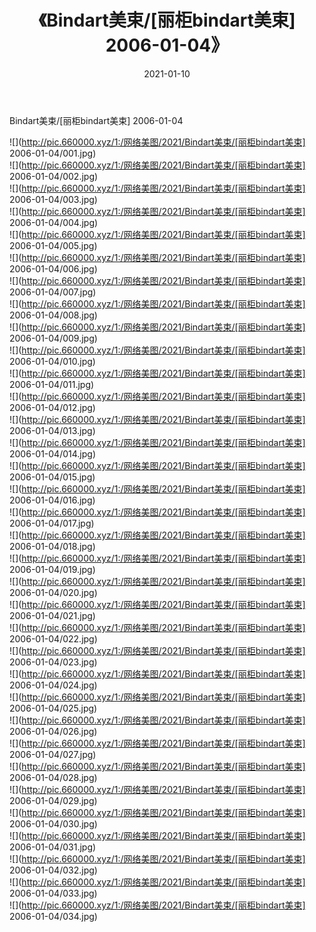﻿---
layout: post
title:  《Bindart美束/[丽柜bindart美束] 2006-01-04》
date:   2021-01-10
img: http://pic.660000.xyz/1:/网络美图/2021/Bindart美束/[丽柜bindart美束] 2006-01-04/000.jpg
categories: [美女, 清纯, 唯美]
---

Bindart美束/[丽柜bindart美束] 2006-01-04

 ![](http://pic.660000.xyz/1:/网络美图/2021/Bindart美束/[丽柜bindart美束] 2006-01-04/001.jpg) <br>![](http://pic.660000.xyz/1:/网络美图/2021/Bindart美束/[丽柜bindart美束] 2006-01-04/002.jpg) <br>![](http://pic.660000.xyz/1:/网络美图/2021/Bindart美束/[丽柜bindart美束] 2006-01-04/003.jpg) <br>![](http://pic.660000.xyz/1:/网络美图/2021/Bindart美束/[丽柜bindart美束] 2006-01-04/004.jpg) <br>![](http://pic.660000.xyz/1:/网络美图/2021/Bindart美束/[丽柜bindart美束] 2006-01-04/005.jpg) <br>![](http://pic.660000.xyz/1:/网络美图/2021/Bindart美束/[丽柜bindart美束] 2006-01-04/006.jpg) <br>![](http://pic.660000.xyz/1:/网络美图/2021/Bindart美束/[丽柜bindart美束] 2006-01-04/007.jpg) <br>![](http://pic.660000.xyz/1:/网络美图/2021/Bindart美束/[丽柜bindart美束] 2006-01-04/008.jpg) <br>![](http://pic.660000.xyz/1:/网络美图/2021/Bindart美束/[丽柜bindart美束] 2006-01-04/009.jpg) <br>![](http://pic.660000.xyz/1:/网络美图/2021/Bindart美束/[丽柜bindart美束] 2006-01-04/010.jpg) <br>![](http://pic.660000.xyz/1:/网络美图/2021/Bindart美束/[丽柜bindart美束] 2006-01-04/011.jpg) <br>![](http://pic.660000.xyz/1:/网络美图/2021/Bindart美束/[丽柜bindart美束] 2006-01-04/012.jpg) <br>![](http://pic.660000.xyz/1:/网络美图/2021/Bindart美束/[丽柜bindart美束] 2006-01-04/013.jpg) <br>![](http://pic.660000.xyz/1:/网络美图/2021/Bindart美束/[丽柜bindart美束] 2006-01-04/014.jpg) <br>![](http://pic.660000.xyz/1:/网络美图/2021/Bindart美束/[丽柜bindart美束] 2006-01-04/015.jpg) <br>![](http://pic.660000.xyz/1:/网络美图/2021/Bindart美束/[丽柜bindart美束] 2006-01-04/016.jpg) <br>![](http://pic.660000.xyz/1:/网络美图/2021/Bindart美束/[丽柜bindart美束] 2006-01-04/017.jpg) <br>![](http://pic.660000.xyz/1:/网络美图/2021/Bindart美束/[丽柜bindart美束] 2006-01-04/018.jpg) <br>![](http://pic.660000.xyz/1:/网络美图/2021/Bindart美束/[丽柜bindart美束] 2006-01-04/019.jpg) <br>![](http://pic.660000.xyz/1:/网络美图/2021/Bindart美束/[丽柜bindart美束] 2006-01-04/020.jpg) <br>![](http://pic.660000.xyz/1:/网络美图/2021/Bindart美束/[丽柜bindart美束] 2006-01-04/021.jpg) <br>![](http://pic.660000.xyz/1:/网络美图/2021/Bindart美束/[丽柜bindart美束] 2006-01-04/022.jpg) <br>![](http://pic.660000.xyz/1:/网络美图/2021/Bindart美束/[丽柜bindart美束] 2006-01-04/023.jpg) <br>![](http://pic.660000.xyz/1:/网络美图/2021/Bindart美束/[丽柜bindart美束] 2006-01-04/024.jpg) <br>![](http://pic.660000.xyz/1:/网络美图/2021/Bindart美束/[丽柜bindart美束] 2006-01-04/025.jpg) <br>![](http://pic.660000.xyz/1:/网络美图/2021/Bindart美束/[丽柜bindart美束] 2006-01-04/026.jpg) <br>![](http://pic.660000.xyz/1:/网络美图/2021/Bindart美束/[丽柜bindart美束] 2006-01-04/027.jpg) <br>![](http://pic.660000.xyz/1:/网络美图/2021/Bindart美束/[丽柜bindart美束] 2006-01-04/028.jpg) <br>![](http://pic.660000.xyz/1:/网络美图/2021/Bindart美束/[丽柜bindart美束] 2006-01-04/029.jpg) <br>![](http://pic.660000.xyz/1:/网络美图/2021/Bindart美束/[丽柜bindart美束] 2006-01-04/030.jpg) <br>![](http://pic.660000.xyz/1:/网络美图/2021/Bindart美束/[丽柜bindart美束] 2006-01-04/031.jpg) <br>![](http://pic.660000.xyz/1:/网络美图/2021/Bindart美束/[丽柜bindart美束] 2006-01-04/032.jpg) <br>![](http://pic.660000.xyz/1:/网络美图/2021/Bindart美束/[丽柜bindart美束] 2006-01-04/033.jpg) <br>![](http://pic.660000.xyz/1:/网络美图/2021/Bindart美束/[丽柜bindart美束] 2006-01-04/034.jpg) <br>